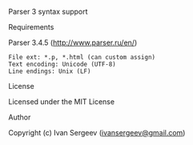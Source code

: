 Parser 3 syntax support

Requirements

Parser 3.4.5 (http://www.parser.ru/en/)

	File ext: *.p, *.html (can custom assign)
	Text encoding: Unicode (UTF-8)
	Line endings: Unix (LF)

License

Licensed under the MIT License

Author

Copyright (c) Ivan Sergeev (ivansergeev@gmail.com)